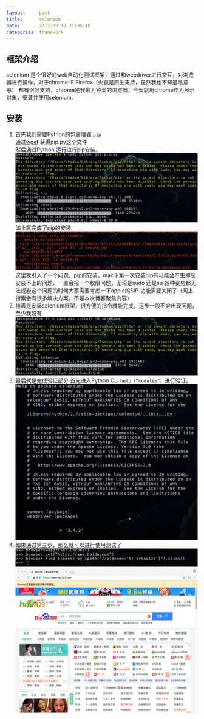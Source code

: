 ```yaml
---
layout:     post
title:      selenium
date:       2017-09-10 21:35:18
categories: framework
---
```


## 框架介绍
selenium 是个很好的web自动化测试框架，通过和webdriver进行交互，对浏览器进行操作，对于chrome IE Firefox（火狐是原生支持，虽然我也不知道啥意思） 都有很好支持，chrome是我最为钟爱的浏览器，今天就用chrome作为展示对象，安装并使用selenium。   

## 安装

1. 首先我们需要Python的包管理器 `pip`   
通过[wget](https://bootstrap.pypa.io/get-pip.py) 获得pip.py这个文件   
然后通过Python 运行进行pip安装。
![get pip](/image/selenium/get_pip.png) 
如上就完成了pip的安装
![pip not install](/image/selenium/pip_notinstall.png)
这里就引入了一个问题，pip的安装，mac下第一次安装pip有可能会产生抑制安装不上的问题，一直会报一个权限问题，无论是sudo 还是su 各种姿势都无法规避这个问题的时候大家需要考虑一下apple的SIP 功能需要关闭了（网上搜索会有很多解决方案，不是本次博客聚焦内容）
2. 接着是安装selenium框架，很方便的指令就能完成，这步一般不会出现问题，至少我没有      
![get selenium](/image/selenium/install_selenium.png)
3. 最后就是完成验证部分 首先进入Python CLI `help（“modules”）`进行验证。   
![help modules](/image/selenium/help_selenium.png)
4. 如果通过第三步，那么就可以进行使用测试了   
![dw](/image/selenium/click_selenium.png)
![click browser](/image/selenium/click_browser.png)

